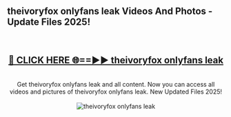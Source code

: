 <h2>theivoryfox onlyfans leak Videos And Photos - Update Files 2025!</h2>
<br>
<div align="center">
<h2><a href="https://top-ai-tools.click/QrbHav" rel="nofollow">🔴 CLICK HERE 🌐==►► theivoryfox onlyfans leak</a></h2>
<br>
Get theivoryfox onlyfans leak and all content. Now you can access all videos and pictures of theivoryfox onlyfans leak. New Updated Files 2025!
<br>
<br>
<a href="https://top-ai-tools.click/QrbHav" rel="nofollow" data-target="animated-image.originalLink"><img src="https://i.ibb.co.com/WyWwxjT/player-gif2.gif" alt="theivoryfox onlyfans leak" style="max-width: 100%; display: inline-block;" data-target="animated-image.originalImage"></a>
</div>
<br>